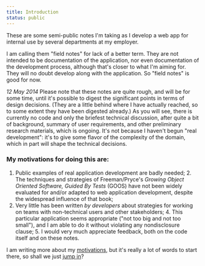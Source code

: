 ```yaml
---
title: Introduction
status: public
---
```


These are some semi-public notes I'm taking as I develop a web app for
internal use by several departments at my employer.

I am calling them "field notes" for lack of a better term. They are not
intended to be documentation of the application, nor even documentation of the
development process, although that's closer to what I'm aiming for. They will
no doubt develop along with the application. So "field notes" is good for now.

_12 May 2014_ Please note that these notes are quite rough, and will be for
some time, until it's possible to digest the significant points in terms of
design decisions. (They are a little behind where I have actually reached,
so to some extent they have been digested already.) As you will see, there
is currently no code and only the briefest technical discussion, after quite
a bit of background, summary of user requirements, and other preliminary
research materials, which is ongoing. It's not because I haven't begun "real
development": it's to give some flavor of the complexity of the domain,
which in part will shape the technical decisions.

### My motivations for doing this are:

1. Public examples of real application development are badly needed; 2. The
techniques and strategies of Freeman/Pryce's _Growing Object Oriented Software,
Guided By Tests_ (GOOS) have not been widely evaluated for and/or adapted to
web application development, despite the widespread influence of that book;
3. Very little has been written _by developers_ about strategies for working
on teams with non-technical users and other stakeholders; 4. This particular
application seems appropriate ("not too big and not too small"), and I am
able to do it without violating any nondisclosure clause; 5. I would very
much appreciate feedback, both on the code itself and on these notes.

I am writing more about my [motivations](/meta/motivations), but it's really
a lot of words to start there, so shall we just [jump in](/summary)?

